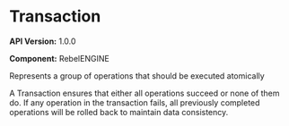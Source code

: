 # Transaction

**API Version:** 1.0.0

**Component:** RebelENGINE

Represents a group of operations that should be executed atomically

A Transaction ensures that either all operations succeed or none of them do.
If any operation in the transaction fails, all previously completed operations
will be rolled back to maintain data consistency.

